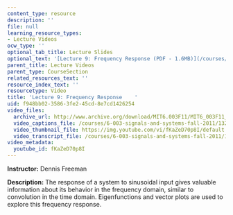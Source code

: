 ```yaml
---
content_type: resource
description: ''
file: null
learning_resource_types:
- Lecture Videos
ocw_type: ''
optional_tab_title: Lecture Slides
optional_text: '[Lecture 9: Frequency Response (PDF - 1.6MB)](/courses/6-003-signals-and-systems-fall-2011/resources/mit6_003f11_lec09)'
parent_title: Lecture Videos
parent_type: CourseSection
related_resources_text: ''
resource_index_text: ''
resourcetype: Video
title: 'Lecture 9: Frequency Response    '
uid: f948bb02-3586-3fe2-45cd-8e7cd1426254
video_files:
  archive_url: http://www.archive.org/download/MIT6.003F11/MIT6_003F11_lec09_300k.mp4
  video_captions_file: /courses/6-003-signals-and-systems-fall-2011/132d4c16c39a58afb5f84ba01f1fb26e_fKaZeD70p8I.vtt
  video_thumbnail_file: https://img.youtube.com/vi/fKaZeD70p8I/default.jpg
  video_transcript_file: /courses/6-003-signals-and-systems-fall-2011/18338f7eb06b1ad87b319e4d6b4e9ac8_fKaZeD70p8I.pdf
video_metadata:
  youtube_id: fKaZeD70p8I
---
```


**Instructor:** Dennis Freeman

**Description:** The response of a system to sinusoidal input gives valuable information about its behavior in the frequency domain, similar to convolution in the time domain. Eigenfunctions and vector plots are used to explore this frequency response.